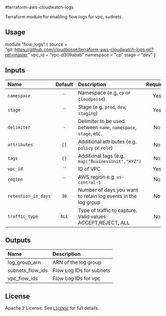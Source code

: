#terraform-aws-cloudwatch-logs

Terraform module for enabling flow logs for vpc, sudnets.

## Usage

module "flow_logs" {
  source = "git::https://github.com/cloudposse/terraform-aws-cloudwatch-logs.git?ref=master"
  vpc_id = "vpc-d309abab"
  namespace = "cp"
  stage     = "dev"
}

## Inputs

| Name                | Default | Description                                                     | Required |
|:--------------------|:-------:|:----------------------------------------------------------------|:--------:|
| `namespace`         |   ``    | Namespace (e.g. `cp` or `cloudposse`)                           |   Yes    |
| `stage`             |   ``    | Stage (e.g. `prod`, `dev`, `staging`)                           |   Yes    |
| `delimiter`         |   `-`   | Delimiter to be used between `name`, `namespace`, `stage`, etc. |    No    |
| `attributes`        |  `[]`   | Additional attributes (e.g. `policy` or `role`)                 |    No    |
| `tags`              |  `{}`   | Additional tags  (e.g. `map("BusinessUnit","XYZ")`              |    No    |
| `vpc_id`            |   ``    | ID of VPC                                                       |   Yes    |
| `region`            |   ``    | AWS region e.g. `us-central-1`                                  |    No    |
| `retention_in_days` |  `30`   | Number of days you want to retain log events in the log group   |    No    |
| `traffic_type`      |  `ALL`  | Type of traffic to capture. Valid values: ACCEPT,REJECT, ALL    |    No    |


## Outputs

| Name             | Description              |
|:-----------------|:-------------------------|
| log_group_arn    | ARN of the log group     |
| subnets_flow_ids | Flow Log IDs for subnets |
| vpc_flow_ids     | Flow Log IDs for vpc     |

## License

Apache 2 License. See [`LICENSE`](LICENSE) for full details.
